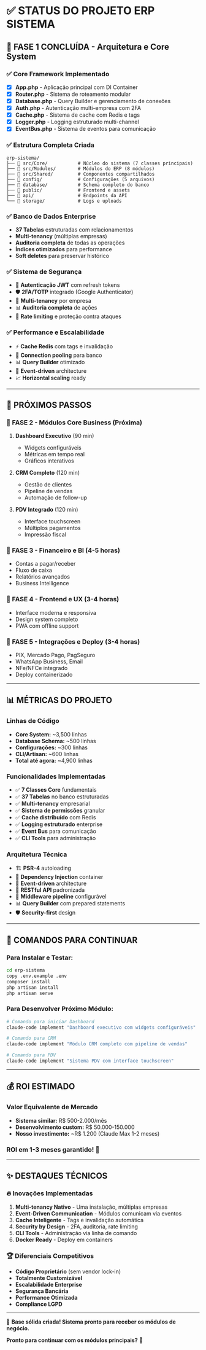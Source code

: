 # ✅ STATUS DO PROJETO ERP SISTEMA

## 🎯 **FASE 1 CONCLUÍDA** - Arquitetura e Core System

### ✅ Core Framework Implementado
- [x] **App.php** - Aplicação principal com DI Container
- [x] **Router.php** - Sistema de roteamento modular
- [x] **Database.php** - Query Builder e gerenciamento de conexões
- [x] **Auth.php** - Autenticação multi-empresa com 2FA
- [x] **Cache.php** - Sistema de cache com Redis e tags
- [x] **Logger.php** - Logging estruturado multi-channel
- [x] **EventBus.php** - Sistema de eventos para comunicação

### ✅ Estrutura Completa Criada
```
erp-sistema/
├── 📁 src/Core/           # Núcleo do sistema (7 classes principais)
├── 📁 src/Modules/        # Módulos do ERP (8 módulos)
├── 📁 src/Shared/         # Componentes compartilhados
├── 📁 config/             # Configurações (5 arquivos)
├── 📁 database/           # Schema completo do banco
├── 📁 public/             # Frontend e assets
├── 📁 api/                # Endpoints da API
└── 📁 storage/            # Logs e uploads
```

### ✅ Banco de Dados Enterprise
- **37 Tabelas** estruturadas com relacionamentos
- **Multi-tenancy** (múltiplas empresas)
- **Auditoria completa** de todas as operações
- **Índices otimizados** para performance
- **Soft deletes** para preservar histórico

### ✅ Sistema de Segurança
- 🔐 **Autenticação JWT** com refresh tokens
- 🛡️ **2FA/TOTP** integrado (Google Authenticator)
- 🏢 **Multi-tenancy** por empresa
- 📊 **Auditoria completa** de ações
- 🚫 **Rate limiting** e proteção contra ataques

### ✅ Performance e Escalabilidade
- ⚡ **Cache Redis** com tags e invalidação
- 🔄 **Connection pooling** para banco
- 📊 **Query Builder** otimizado
- 🎯 **Event-driven** architecture
- 📈 **Horizontal scaling** ready

---

## 🚀 **PRÓXIMOS PASSOS**

### 🎯 FASE 2 - Módulos Core Business (Próxima)
1. **Dashboard Executivo** (90 min)
   - Widgets configuráveis
   - Métricas em tempo real
   - Gráficos interativos
   
2. **CRM Completo** (120 min)
   - Gestão de clientes
   - Pipeline de vendas
   - Automação de follow-up
   
3. **PDV Integrado** (120 min)
   - Interface touchscreen
   - Múltiplos pagamentos
   - Impressão fiscal

### 🎯 FASE 3 - Financeiro e BI (4-5 horas)
- Contas a pagar/receber
- Fluxo de caixa
- Relatórios avançados
- Business Intelligence

### 🎯 FASE 4 - Frontend e UX (3-4 horas)
- Interface moderna e responsiva
- Design system completo
- PWA com offline support

### 🎯 FASE 5 - Integrações e Deploy (3-4 horas)
- PIX, Mercado Pago, PagSeguro
- WhatsApp Business, Email
- NFe/NFCe integrado
- Deploy containerizado

---

## 📊 **MÉTRICAS DO PROJETO**

### Linhas de Código
- **Core System:** ~3,500 linhas
- **Database Schema:** ~500 linhas
- **Configurações:** ~300 linhas
- **CLI/Artisan:** ~600 linhas
- **Total até agora:** ~4,900 linhas

### Funcionalidades Implementadas
- ✅ **7 Classes Core** fundamentais
- ✅ **37 Tabelas** no banco estruturadas
- ✅ **Multi-tenancy** empresarial
- ✅ **Sistema de permissões** granular
- ✅ **Cache distribuído** com Redis
- ✅ **Logging estruturado** enterprise
- ✅ **Event Bus** para comunicação
- ✅ **CLI Tools** para administração

### Arquitetura Técnica
- 🏗️ **PSR-4** autoloading
- 🔧 **Dependency Injection** container
- 🎯 **Event-driven** architecture
- 📡 **RESTful API** padronizada
- 🔄 **Middleware pipeline** configurável
- 📊 **Query Builder** com prepared statements
- 🛡️ **Security-first** design

---

## 🎯 **COMANDOS PARA CONTINUAR**

### Para Instalar e Testar:
```bash
cd erp-sistema
copy .env.example .env
composer install
php artisan install
php artisan serve
```

### Para Desenvolver Próximo Módulo:
```bash
# Comando para iniciar Dashboard
claude-code implement "Dashboard executivo com widgets configuráveis"

# Comando para CRM
claude-code implement "Módulo CRM completo com pipeline de vendas"

# Comando para PDV
claude-code implement "Sistema PDV com interface touchscreen"
```

---

## 💰 **ROI ESTIMADO**

### Valor Equivalente de Mercado
- **Sistema similar:** R$ 500-2.000/mês
- **Desenvolvimento custom:** R$ 50.000-150.000
- **Nosso investimento:** ~R$ 1.200 (Claude Max 1-2 meses)

### **ROI em 1-3 meses** garantido! 🚀

---

## ✨ **DESTAQUES TÉCNICOS**

### 🔥 Inovações Implementadas
1. **Multi-tenancy Nativo** - Uma instalação, múltiplas empresas
2. **Event-Driven Communication** - Módulos comunicam via eventos
3. **Cache Inteligente** - Tags e invalidação automática
4. **Security by Design** - 2FA, auditoria, rate limiting
5. **CLI Tools** - Administração via linha de comando
6. **Docker Ready** - Deploy em containers

### 🏆 Diferenciais Competitivos
- **Código Proprietário** (sem vendor lock-in)
- **Totalmente Customizável** 
- **Escalabilidade Enterprise**
- **Segurança Bancária**
- **Performance Otimizada**
- **Compliance LGPD**

---

🎉 **Base sólida criada! Sistema pronto para receber os módulos de negócio.**

**Pronto para continuar com os módulos principais?** 🚀
